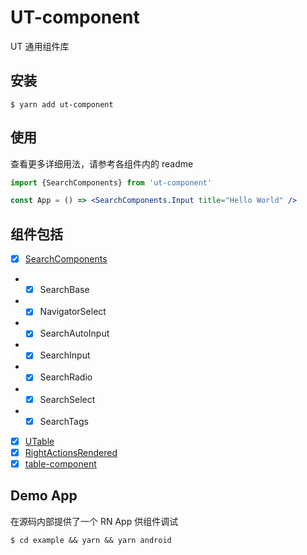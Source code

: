 # UT-component

UT 通用组件库

## 安装

```shell
$ yarn add ut-component
```

## 使用

查看更多详细用法，请参考各组件内的 readme

```jsx
import {SearchComponents} from 'ut-component'

const App = () => <SearchComponents.Input title="Hello World" />
```

## 组件包括

- [x] [SearchComponents](./src/SearchComponents/README.md)
- - [x] SearchBase
- - [x] NavigatorSelect
- - [x] SearchAutoInput
- - [x] SearchInput
- - [x] SearchRadio
- - [x] SearchSelect
- - [x] SearchTags
- [x] [UTable](./src/UTable/README.md)
- [x] [RightActionsRendered](./src/UTable/README.md)
- [x] [table-component](./src/table-component/readme_zh.md)

## Demo App

在源码内部提供了一个 RN App 供组件调试

```shell
$ cd example && yarn && yarn android
```
